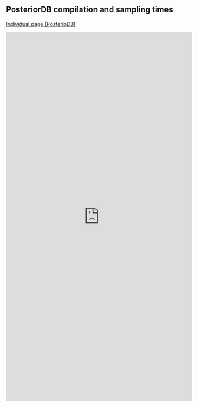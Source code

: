 ## PosteriorDB compilation and sampling times

[Individual page (PosterioDB)](https://ahartikainen.github.io/stan_models_runs/posteriordb_sampling_stan.html) 

<iframe
  src="https://ahartikainen.github.io/stan_models_runs/posteriordb_sampling_stan.html"
  style="width:100%; height:1000px;" frameBorder=0
></iframe>
